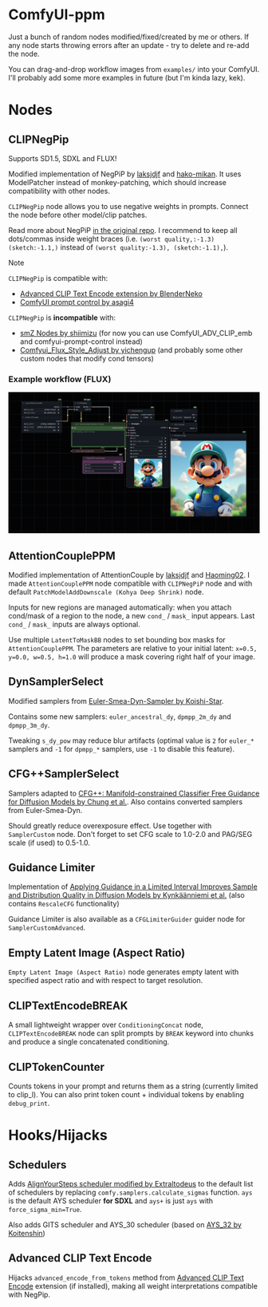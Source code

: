 # ComfyUI-ppm
Just a bunch of random nodes modified/fixed/created by me or others. If any node starts throwing errors after an update - try to delete and re-add the node.

You can drag-and-drop workflow images from `examples/` into your ComfyUI. I'll probably add some more examples in future (but I'm kinda lazy, kek).

# Nodes

## CLIPNegPip

Supports SD1.5, SDXL and FLUX!

Modified implementation of NegPiP by [laksjdjf](https://github.com/laksjdjf) and [hako-mikan](https://github.com/hako-mikan). It uses ModelPatcher instead of monkey-patching, which should increase compatibility with other nodes.

`CLIPNegPip` node allows you to use negative weights in prompts. Connect the node before other model/clip patches.

Read more about NegPiP [in the original repo](https://github.com/hako-mikan/sd-webui-negpip). I recommend to keep all dots/commas inside weight braces (i.e. `(worst quality,:-1.3) (sketch:-1.1,)` instead of `(worst quality:-1.3), (sketch:-1.1),`).

> [!NOTE]
> `CLIPNegPip` is compatible with:
> - [Advanced CLIP Text Encode extension by BlenderNeko](https://github.com/BlenderNeko/ComfyUI_ADV_CLIP_emb)
> - [ComfyUI prompt control by asagi4](https://github.com/asagi4/comfyui-prompt-control/)
>
> `CLIPNegPip` is **incompatible** with:
> - [smZ Nodes by shiimizu](https://github.com/shiimizu/ComfyUI_smZNodes) (for now you can use ComfyUI_ADV_CLIP_emb and comfyui-prompt-control instead)
> - [Comfyui_Flux_Style_Adjust by yichengup](https://github.com/yichengup/Comfyui_Flux_Style_Adjust) (and probably some other custom nodes that modify cond tensors)

### Example workflow (FLUX)

![workflow_negpip_flux](examples/workflow_negpip_flux.png)

## AttentionCouplePPM
Modified implementation of AttentionCouple by [laksjdjf](https://github.com/laksjdjf) and [Haoming02](https://github.com/Haoming02). I made `AttentionCouplePPM` node compatible with `CLIPNegPiP` node and with default `PatchModelAddDownscale (Kohya Deep Shrink)` node.

Inputs for new regions are managed automatically: when you attach cond/mask of a region to the node, a new `cond_` / `mask_` input appears. Last `cond_` / `mask_` inputs are always optional.

Use multiple `LatentToMaskBB` nodes to set bounding box masks for `AttentionCouplePPM`. The parameters are relative to your initial latent: `x=0.5, y=0.0, w=0.5, h=1.0` will produce a mask covering right half of your image.

## DynSamplerSelect
Modified samplers from [Euler-Smea-Dyn-Sampler by Koishi-Star](https://github.com/Koishi-Star/Euler-Smea-Dyn-Sampler).

Contains some new samplers: `euler_ancestral_dy`, `dpmpp_2m_dy` and `dpmpp_3m_dy`.

Tweaking `s_dy_pow` may reduce blur artifacts (optimal value is `2` for `euler_*` samplers and `-1` for `dpmpp_*` samplers, use `-1` to disable this feature).

## CFG++SamplerSelect
Samplers adapted to [CFG++: Manifold-constrained Classifier Free Guidance for Diffusion Models by Chung et al.](https://cfgpp-diffusion.github.io/). Also contains converted samplers from Euler-Smea-Dyn.

Should greatly reduce overexposure effect. Use together with `SamplerCustom` node. Don't forget to set CFG scale to 1.0-2.0 and PAG/SEG scale (if used) to 0.5-1.0.

## Guidance Limiter
Implementation of [Applying Guidance in a Limited Interval Improves Sample and Distribution Quality in Diffusion Models by Kynkäänniemi et al.](https://arxiv.org/abs/2404.07724) (also contains `RescaleCFG` functionality)

Guidance Limiter is also available as a `CFGLimiterGuider` guider node for `SamplerCustomAdvanced`.

## Empty Latent Image (Aspect Ratio)
`Empty Latent Image (Aspect Ratio)` node generates empty latent with specified aspect ratio and with respect to target resolution.

## CLIPTextEncodeBREAK
A small lightweight wrapper over `ConditioningConcat` node, `CLIPTextEncodeBREAK` node can split prompts by `BREAK` keyword into chunks and produce a single concatenated conditioning.

## CLIPTokenCounter
Counts tokens in your prompt and returns them as a string (currently limited to clip_l). You can also print token count + individual tokens by enabling `debug_print`.

# Hooks/Hijacks

## Schedulers
Adds [AlignYourSteps scheduler modified by Extraltodeus](https://github.com/Extraltodeus/sigmas_tools_and_the_golden_scheduler/blob/0dc89a264ef346a093d053c0da751f3ece317613/sigmas_merge.py#L203-L233) to the default list of schedulers by replacing `comfy.samplers.calculate_sigmas` function. `ays` is the default AYS scheduler **for SDXL** and `ays+` is just `ays` with `force_sigma_min=True`.

Also adds GITS scheduler and AYS_30 scheduler (based on [AYS_32 by Koitenshin](https://github.com/AUTOMATIC1111/stable-diffusion-webui/pull/15751#issuecomment-2143648234))

## Advanced CLIP Text Encode
Hijacks `advanced_encode_from_tokens` method from [Advanced CLIP Text Encode](https://github.com/BlenderNeko/ComfyUI_ADV_CLIP_emb) extension (if installed), making all weight interpretations compatible with NegPip.
